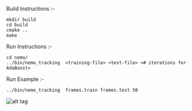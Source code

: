 Build Instructions :-

```
mkdir build
cd build
cmake ..
make
```

Run Instructions :-

```
cd nemo/
../bin/nemo_tracking  <training-file> <test-file> <# iterations for AdaBoost>
```

Run Example :-

```
../bin/nemo_tracking  frames.train frames.test 50
```

![alt tag](http://imgur.com/LXbD6dU)
